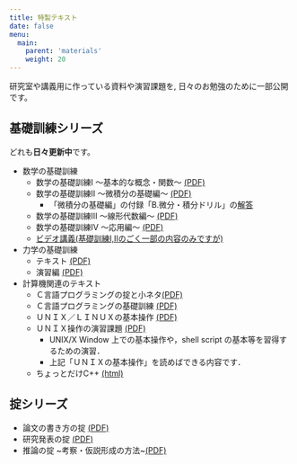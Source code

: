 ```yaml
---
title: 特製テキスト
date: false
menu:
  main:
    parent: 'materials'
    weight: 20
---
```


研究室や講義用に作っている資料や演習課題を, 日々のお勉強のために一部公開です。

## 基礎訓練シリーズ
どれも**日々更新中**です。

- 数学の基礎訓練
	+ 数学の基礎訓練I 〜基本的な概念・関数〜 [(PDF)](http://bcl.sci.yamaguchi-u.ac.jp/~jun/download/texts/math-lesson.pdf)
	+ 数学の基礎訓練II 〜微積分の基礎編〜 [(PDF)](http://bcl.sci.yamaguchi-u.ac.jp/~jun/download/texts/math-lesson2.pdf)
		* 「微積分の基礎編」の付録「B.微分・積分ドリル」の[解答](http://bcl.sci.yamaguchi-u.ac.jp/~jun/download/texts/classes/math/080626-biseki-answer.pdf)
	+ 数学の基礎訓練III 〜線形代数編〜 [(PDF)](http://bcl.sci.yamaguchi-u.ac.jp/~jun/download/texts/math-lesson3.pdf)
	+ 数学の基礎訓練IV 〜応用編〜 [(PDF)](http://bcl.sci.yamaguchi-u.ac.jp/~jun/download/texts/math-lesson4.pdf)
  + [ビデオ講義(基礎訓練I,IIのごく一部の内容のみですが)](../vlectures)
- 力学の基礎訓練
	+ テキスト [(PDF)](http://bcl.sci.yamaguchi-u.ac.jp/~jun/download/texts/physics-book.pdf)
	+ 演習編 [(PDF)](http://bcl.sci.yamaguchi-u.ac.jp/~jun/download/texts/physics-exercise.pdf)
- 計算機関連のテキスト
	+ Ｃ言語プログラミングの掟と小ネタ[(PDF)](http://bcl.sci.yamaguchi-u.ac.jp/~jun/download/texts/C.pdf)
	+ Ｃ言語プログラミングの基礎訓練 [(PDF)](http://bcl.sci.yamaguchi-u.ac.jp/~jun/download/texts/C-lesson.pdf)
	+ ＵＮＩＸ／ＬＩＮＵＸの基本操作 [(PDF)](http://bcl.sci.yamaguchi-u.ac.jp/~jun/download/texts/unix.pdf)
	+ ＵＮＩＸ操作の演習課題 [(PDF)](http://bcl.sci.yamaguchi-u.ac.jp/~jun/download/texts/unix-lesson.pdf)
		* UNIX/X Window 上での基本操作や，shell script の基本等を習得するための演習．
		* 上記「ＵＮＩＸの基本操作」を読めばできる内容です．
	+ ちょっとだけC++ [(html)](../cpp)

## 掟シリーズ
- 論文の書き方の掟
[(PDF)](http://bcl.sci.yamaguchi-u.ac.jp/~jun/download/texts/paper.pdf)
- 研究発表の掟
[(PDF)](http://bcl.sci.yamaguchi-u.ac.jp/~jun/download/texts/presen.pdf)
- 推論の掟 ~考察・仮説形成の方法~[(PDF)](http://bcl.sci.yamaguchi-u.ac.jp/~jun/download/texts/argument.pdf)
